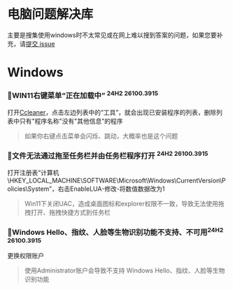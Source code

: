 # 电脑问题解决库 
主要是搜集使用windows时不太常见或在网上难以搜到答案的问题，如果您要补充，请[提交 issue](https://github.com/ruanyf/weekly/issues)
# Windows

### 🔴WIN11右键菜单“正在加载中” <sup>24H2 26100.3915</sup>
打开[Ccleaner](https://www.ccleaner.com/)，点击左边列表中的“工具”，就会出现已安装程序的列表，删除列表中只有"程序名称"没有"其他信息"的程序
>如果你右键点击菜单会闪烁、跳动，大概率也是这个问题

### 🔴文件无法通过拖至任务栏并由任务栏程序打开 <sup>24H2 26100.3915</sup>
打开注册表“计算机\HKEY_LOCAL_MACHINE\SOFTWARE\Microsoft\Windows\CurrentVersion\Policies\System”，右击EnableLUA-修改-将数值数据改为1
>Win11下关闭UAC，造成桌面图标和explorer权限不一致，导致无法使用拖拽打开、拖拽快捷方式到任务栏

### 🔴Windows Hello、指纹、人脸等生物识别功能不支持、不可用<sup>24H2 26100.3915</sup>
更换权限账户
>使用Administrator账户会导致不支持 Windows Hello、指纹、人脸等生物识别功能
